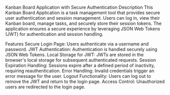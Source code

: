 
Kanban Board Application with Secure Authentication
Description
This Kanban Board Application is a task management tool that provides secure user authentication and session management. Users can log in, view their Kanban board, manage tasks, and securely store their session tokens. The application ensures a secure experience by leveraging JSON Web Tokens (JWT) for authentication and session handling.

Features
Secure Login Page: Users authenticate via a username and password.
JWT Authentication: Authentication is handled securely using JSON Web Tokens.
Local Storage for JWT: JWTs are stored in the browser's local storage for subsequent authenticated requests.
Session Expiration Handling: Sessions expire after a defined period of inactivity, requiring reauthentication.
Error Handling: Invalid credentials trigger an error message for the user.
Logout Functionality: Users can log out to remove the JWT and return to the login page.
Access Control: Unauthorized users are redirected to the login page.

